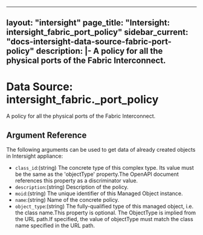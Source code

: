 
---
layout: "intersight"
page_title: "Intersight: intersight_fabric_port_policy"
sidebar_current: "docs-intersight-data-source-fabric-port-policy"
description: |-
A policy for all the physical ports of the Fabric Interconnect.
---

# Data Source: intersight_fabric._port_policy
A policy for all the physical ports of the Fabric Interconnect.
## Argument Reference
The following arguments can be used to get data of already created objects in Intersight appliance:
* `class_id`:(string) The concrete type of this complex type. Its value must be the same as the 'objectType' property.The OpenAPI document references this property as a discriminator value. 
* `description`:(string) Description of the policy. 
* `moid`:(string) The unique identifier of this Managed Object instance. 
* `name`:(string) Name of the concrete policy. 
* `object_type`:(string) The fully-qualified type of this managed object, i.e. the class name.This property is optional. The ObjectType is implied from the URL path.If specified, the value of objectType must match the class name specified in the URL path. 
